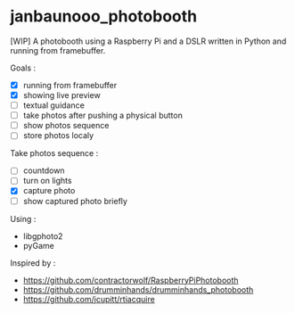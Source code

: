 # janbaunooo_photobooth
[WIP] A photobooth using a Raspberry Pi and a DSLR written in Python and running from framebuffer.

Goals :
- [x] running from framebuffer
- [x] showing live preview
- [ ] textual guidance
- [ ] take photos after pushing a physical button
- [ ] show photos sequence
- [ ] store photos localy

Take photos sequence :
- [ ] countdown
- [ ] turn on lights
- [x] capture photo
- [ ] show captured photo briefly

Using :
- libgphoto2
- pyGame

Inspired by :
- https://github.com/contractorwolf/RaspberryPiPhotobooth
- https://github.com/drumminhands/drumminhands_photobooth
- https://github.com/jcupitt/rtiacquire
